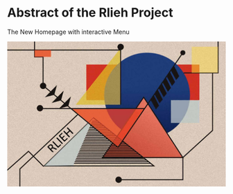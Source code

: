 Abstract of the Rlieh Project
===
The New Homepage with interactive Menu

![demo](prototype/raster_1024.jpg)
